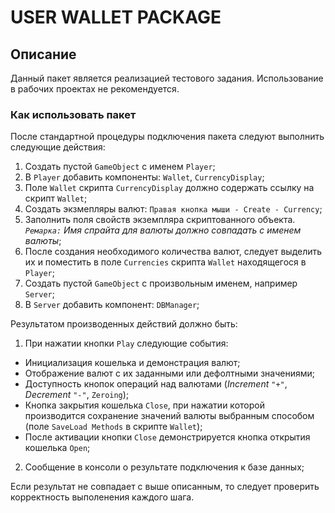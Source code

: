 # **USER WALLET PACKAGE**

## Описание
Данный пакет является реализацией тестового задания. Использование в рабочих проектах не рекомендуется.

### Как использовать пакет
После стандартной процедуры подключения пакета следуют выполнить следующие действия:
1. Создать пустой `GameObject` с именем `Player`;
2. В `Player` добавить компоненты: `Wallet`, `CurrencyDisplay`;
3. Поле `Wallet` скрипта `CurrencyDisplay` должно содержать ссылку на скрипт `Wallet`;
4. Создать экзмепляры валют: `Правая кнопка мыши - Create - Currency`;
5. Заполнить поля свойств экземпляра скриптованного объекта. _`Ремарка:`_ _Имя_ _спрайта_ _для_ _валюты_ _должно_ _совпадать_ _с_ _именем_ _валюты_;
6. После создания необходимого количества валют, следует выделить их и поместить в поле `Currencies` скрипта `Wallet` находящегося в `Player`;
7. Создать пустой `GameObject` с произвольным именем, например `Server`;
8. В `Server` добавить компонент: `DBManager`;

Результатом производенных действий должно быть:
1. При нажатии кнопки `Play` следующие события:
* Инициализация кошелька и демонстрация валют;
* Отображение валют с их заданными или дефолтными значениями;
* Доступность кнопок операций над валютами (_Increment_ `"+"`, _Decrement_ `"-"`, `Zeroing`);
* Кнопка закрытия кошелька `Close`, при нажатии которой производится сохранение значений валюты выбранным способом (поле `SaveLoad Methods` в скрипте `Wallet`);
* После активации кнопки `Close` демонстрируется кнопка открытия кошелька `Open`;
2. Сообщение в консоли о результате подключения к базе данных;

Если результат не совпадает с выше описанным, то следует проверить корректность выполенения каждого шага.
